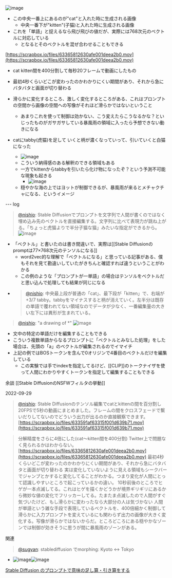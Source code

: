 
![image](https://gyazo.com/d2fccb42c4aed55486e8f02e613aaec0/thumb/1000)
- この中央一番上にあるのが"cat"と入れた時に生成される画像
    - 中央一番下が"kitten"(子猫)と入れた時に生成される画像
- これを「単語」と捉えるなら飛び飛びの値だが、実際には768次元のベクトルに対応している
    - となるとそのベクトルを混ぜ合わせることもできる

[https://scrapbox.io/files/63365812630afe001deea2b0.mov](https://scrapbox.io/files/63365812630afe001deea2b0.mov)
- cat kitten間を400分割して毎秒20フレームで動画にしたもの
- 最初4秒くらいどこが変わったのかわかりにくい期間があり、それから急にバタバタと画面が切り替わる
- 滑らかに変化するところ、激しく変化するところがある、これはプロンプトの空間から画像の空間への写像がそれほど滑らかではないということ
    - あまりこれを使って制御は効かない、こう変えたらこうなるかな？といじったものがガサガサしている暴風雨の領域に入ったら予想できない動きになる

- catにtabby(虎猫)を足して いくと柄が濃くなっていって、引いていくと白猫になった
    - ![image](https://gyazo.com/3d5701e780e44d9294af65226e00e117/thumb/1000)
    - こういう納得感のある解釈のできる領域もある
    - 一方でkittenからtabbyを引いたら化け物になったぞ？という予測不可能な現象も起きる
        - ![image](https://gyazo.com/53bad72c88c5d308ae9c5e56dd0f5586/thumb/1000)
    - 穏やかな海の上ではヨットが制御できるが、暴風雨が来るとメチャクチャになる、というイメージ

--- log
> [@nishio](https://twitter.com/nishio/status/1570329982844698625?s=20&t=gkBdZ3SIHmjj7Wer9WDyOA): Stable Diffusionでプロンプトを文字列で人間が書くのではなく埋め込み先のベクトルを直接編集する。文字列に比べて表現力が跳ね上がる。「ちょっと虎猫よりで半分子猫な猫」みたいな指定ができるから。
> ![image](https://pbs.twimg.com/media/FcruvumacAE1QHu.jpg)
- 「ベクトル」と書いたのは書き間違いで、実際は[[Stable Diffusionのpromptは77×768次元のテンソルになる]]
    - word2vec的な理解で「ベクトルになる」と思っている記事がある、僕もそれを見て勘違いしていたがきちんと確認すれば違うということがわかる
    - この例のような「プロンプトが一単語」の場合はテンソルをベクトルだと思い込んで処理しても結果が同じになる
- > [@nishio](https://twitter.com/nishio/status/1570331819740123136): 中央最上段が普通の「cat」、最下段が「kitten」で、右端が+3/7 tabby。tabbyをマイナスすると柄が消えていく。左半分は既存の単語で覆われてない領域なのでデータが少なく、一番編集量の大きい左下には異形が生まれている。

> [@nishio](https://twitter.com/nishio/status/1570336104678838274): "a drawing of *"
> ![image](https://pbs.twimg.com/media/Fcr0SvZaMAEkVE_.jpg)
- 文中の特定の単語だけを編集することもできる
- こういう複数単語からなるプロンプトに「ベクトルとみなした処理」をした場合は、先頭の「a」のベクトルが編集されるのでイマイチ
- 上記の例ではBOSトークンを含んで0オリジンで4番目のベクトルだけを編集している
    - この実験では手でindexを指定してるけど、[[CLIP]]のトークナイザを使って人間にわかりやすくトークンを指定して編集することもできる

余談 [[Stable DiffusionのNSFWフィルタの挙動]]

2022-09-29
> [@nishio](https://twitter.com/nishio/status/1575474901779357703): Stable Diffusionのテンソル編集でcatとkittenの間を百分割し20FPSで5秒の動画にまとめました。フレームの間をクロスフェードで繋いだりしてないのでどういう出力が出るのか直接観察できます。
>  [https://scrapbox.io/files/633591af63315f001d639b71.mov](https://scrapbox.io/files/633591af63315f001d639b71.mov)

> 分解精度をさらに4倍にした(cat〜kitten間を400分割)
>  Twitter上で問題なく見られるかはわからない。
>  [https://scrapbox.io/files/63365812630afe001deea2b0.mov](https://scrapbox.io/files/63365812630afe001deea2b0.mov)
> 最初4秒くらいどこが変わったのかわかりにくい期間があり、それから急にバタバタと画面が切り替わる
>  実は変化していないように見える領域もシークバーでジャンプとかすると変化してることがわかる。つまり変化が人間にとって認識しやすいところで起こっているかの違い。
>  10秒前後のところでヒゲが一本点滅してる。これはヒゲを描くかどうかが境界ギリギリにあるから微妙な値の変化でフリッカーしてる。たまたま点滅したので人間がすぐ気づいたけど、もし滑らかに変わったなら大部分の人は気づかない
>  人間が単語という雑な手段で表現しているベクトルを、400倍細かく制御して滑らかに入力プロンプトを変えているにも関わらず出力の画像が大きく変化する。写像が滑らかではないからだ。ところどころにある穏やかなゾーンでは制御が効きそうに思うが間に暴風雨のゾーンがある。

関連
> [@sugyan](https://twitter.com/sugyan/status/1566801639717056512): stablediffusion でmorphing: Kyoto <-> Tokyo
- ![image](https://gyazo.com/9c0b6c3ed0c5280ef54b29673887643b/thumb/1000)![image](https://gyazo.com/f27e9d79538d7942eb2a66d41c051d8a/thumb/1000)

[Stable Diffusion のプロンプトで意味の足し算・引き算をする](https://zenn.dev/td2sk/articles/eb772103a3a8ff)

